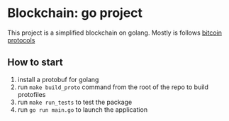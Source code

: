 # Blockchain: go project

This project is a simplified blockchain on golang.
Mostly is follows [bitcoin protocols](https://en.bitcoin.it/wiki/Main_Page)


## How to start

1. install a protobuf for golang
2. run `make build_proto` command from the root of the repo to build protofiles
3. run `make run_tests` to test the package 
4. run `go run main.go` to launch the application

